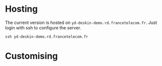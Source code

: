 # Hosting

The current version is hosted on `yd-deskin-demo.rd.francetelecom.fr`.
Just login with ssh to configure the server.

`ssh yd-deskin-demo.rd.francetelecom.fr`

# Customising

# 